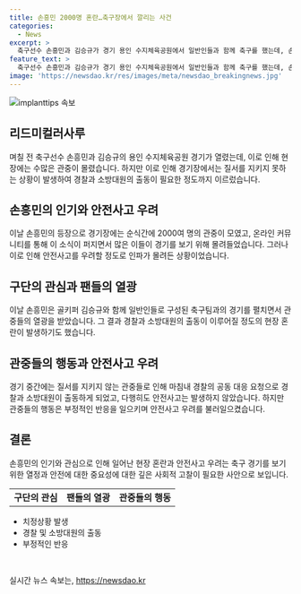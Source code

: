 ```yaml
---
title: 손흥민 2000명 혼란…축구장에서 깔리는 사건
categories:
  - News
excerpt: >
  축구선수 손흥민과 김승규가 경기 용인 수지체육공원에서 일반인들과 함께 축구를 했는데, 손흥민을 보기 위해 수많은 팬들이 몰려들었다. 그러나 경기 중에 손흥민과 관객의 안전을 위협하는 사태가 발생했고, 경찰과 소방당국이 출동했다. 이와 관련한 온라인 커뮤니티에는 혼란과 불안한 상황에 대한 비판과 걱정하는 목소리가 이어졌다. 누리꾼들은 현장의 혼란을 비판하며 질서를 지켜야 한다는 목소리를 냈다. 
feature_text: >
  축구선수 손흥민과 김승규가 경기 용인 수지체육공원에서 일반인들과 함께 축구를 했는데, 손흥민을 보기 위해 수많은 팬들이 몰려들었다. 그러나 경기 중에 손흥민과 관객의 안전을 위협하는 사태가 발생했고, 경찰과 소방당국이 출동했다. 이와 관련한 온라인 커뮤니티에는 혼란과 불안한 상황에 대한 비판과 걱정하는 목소리가 이어졌다. 누리꾼들은 현장의 혼란을 비판하며 질서를 지켜야 한다는 목소리를 냈다. 
image: 'https://newsdao.kr/res/images/meta/newsdao_breakingnews.jpg'
---
```


<p><img src="https://newsdao.kr/res/images/meta/newsdao_breakingnews.jpg" alt="implanttips 속보" /></p>

<h2 data-ke-size="size26">리드미컬러사루</h2>

<p data-ke-size="size16">며칠 전 축구선수 손흥민과 김승규의 용인 수지체육공원 경기가 열렸는데, 이로 인해 현장에는 수많은 관중이 몰렸습니다. 하지만 이로 인해 경기장에서는 질서를 지키지 못하는 상황이 발생하여 경찰과 소방대원의 출동이 필요한 정도까지 이르렀습니다.</p>

<h2 data-ke-size="size26">손흥민의 인기와 안전사고 우려</h2>

<p data-ke-size="size16">이날 손흥민의 등장으로 경기장에는 순식간에 2000여 명의 관중이 모였고, 온라인 커뮤니티를 통해 이 소식이 퍼지면서 많은 이들이 경기를 보기 위해 몰려들었습니다. 그러나 이로 인해 안전사고를 우려할 정도로 인파가 몰려든 상황이었습니다.</p>

<h2 data-ke-size="size26">구단의 관심과 팬들의 열광</h2>

<p data-ke-size="size16">이날 손흥민은 골키퍼 김승규와 함께 일반인들로 구성된 축구팀과의 경기를 펼치면서 관중들의 열광을 받았습니다. 그 결과 경찰과 소방대원의 출동이 이루어질 정도의 현장 혼란이 발생하기도 했습니다.</p>

<h2 data-ke-size="size26">관중들의 행동과 안전사고 우려</h2>

<p data-ke-size="size16">경기 중간에는 질서를 지키지 않는 관중들로 인해 마침내 경찰의 공동 대응 요청으로 경찰과 소방대원이 출동하게 되었고, 다행히도 안전사고는 발생하지 않았습니다. 하지만 관중들의 행동은 부정적인 반응을 일으키며 안전사고 우려를 불러일으켰습니다.</p>

<h2 data-ke-size="size26">결론</h2>

<p data-ke-size="size16">손흥민의 인기와 관심으로 인해 일어난 현장 혼란과 안전사고 우려는 축구 경기를 보기 위한 열정과 안전에 대한 중요성에 대한 깊은 사회적 고찰이 필요한 사안으로 보입니다.</p>

<table>
    <tr>
        <td style="text-align: center; height: 17px;"><b>구단의 관심</b></td>
        <td style="text-align: center; height: 17px;"><b>팬들의 열광</b></td>
        <td style="text-align: center; height: 17px;"><b>관중들의 행동</b></td>
    </tr>
</table>

<ul>
    <li>치정상황 발생</li>
    <li>경찰 및 소방대원의 출동</li>
    <li>부정적인 반응</li>
</ul>

<p data-ke-size="size16">&nbsp;</p>
실시간 뉴스 속보는, <a href="https://newsdao.kr" rel="dofollow">https://newsdao.kr</a>


